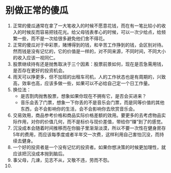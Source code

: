 # 别做正常的傻瓜

1. 正常的傻瓜通常在拿了一大笔收入的时候不愿意花钱，而在有一笔比较小的收入的时候反而容易把钱花光。给父母钱表孝心的时候，可以一次少给点，给频繁一些，而不是一次给很多避免他们舍不得花。
2. 正常的傻瓜对于中彩票，赌博得到的钱，和辛苦工作挣到的钱，会区别对待。然而钱是没有记忆的，它的价值是一样的，对不同来源，不同时间，不同大小的收入应该一视同仁。
3. 股票继续持有还是抛售取决于三个因素：股票前景如何，现在是否急需用钱，是否存在更好的投资机会。
4. 雨天可以挣更多，但不加班的出租车司机，人的工作状态也是有周期的，兴致高，效率也高，应该多做一些，如果可以不必给自己定一个日工作量。
5. 换位法：
    - 是否割肉抛售股票，想象如果你现在不拥有它，是否会买进来？
    - 音乐会丢了门票，想象一下你丢的不是音乐会门票，而是同等价值的其他东西，会不会影响你的生活，会不会影响你去欣赏音乐会。
6. 交易效用，商品参考价格和商品实际价格差额的效用。要更多的去考虑物品实际作用，对你的价值几何，而不是标价与现价差值，带给你“赚”到了的感觉。
7. 沉没成本会随着时间推移而在你脑子里渐渐淡漠，所以不要一次性在健身房存5年的费用，而应该每季度或者半年交一次费，这样利用自己害怕沉没，而持续去健身。
8. 一个好的投资者是一个没有记忆的投资者。如果你想决策的时候更加理性，就应该把沉没成本抛到脑后。
9. 事父母，几谏，见志不从，又敬不违，劳而不怨。
10. 
